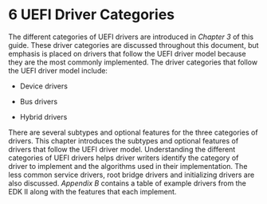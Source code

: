 <!--- @file
  6 UEFI Driver Categories

  Copyright (c) 2012-2018, Intel Corporation. All rights reserved.<BR>

  Redistribution and use in source (original document form) and 'compiled'
  forms (converted to PDF, epub, HTML and other formats) with or without
  modification, are permitted provided that the following conditions are met:

  1) Redistributions of source code (original document form) must retain the
     above copyright notice, this list of conditions and the following
     disclaimer as the first lines of this file unmodified.

  2) Redistributions in compiled form (transformed to other DTDs, converted to
     PDF, epub, HTML and other formats) must reproduce the above copyright
     notice, this list of conditions and the following disclaimer in the
     documentation and/or other materials provided with the distribution.

  THIS DOCUMENTATION IS PROVIDED BY TIANOCORE PROJECT "AS IS" AND ANY EXPRESS OR
  IMPLIED WARRANTIES, INCLUDING, BUT NOT LIMITED TO, THE IMPLIED WARRANTIES OF
  MERCHANTABILITY AND FITNESS FOR A PARTICULAR PURPOSE ARE DISCLAIMED. IN NO
  EVENT SHALL TIANOCORE PROJECT  BE LIABLE FOR ANY DIRECT, INDIRECT, INCIDENTAL,
  SPECIAL, EXEMPLARY, OR CONSEQUENTIAL DAMAGES (INCLUDING, BUT NOT LIMITED TO,
  PROCUREMENT OF SUBSTITUTE GOODS OR SERVICES; LOSS OF USE, DATA, OR PROFITS;
  OR BUSINESS INTERRUPTION) HOWEVER CAUSED AND ON ANY THEORY OF LIABILITY,
  WHETHER IN CONTRACT, STRICT LIABILITY, OR TORT (INCLUDING NEGLIGENCE OR
  OTHERWISE) ARISING IN ANY WAY OUT OF THE USE OF THIS DOCUMENTATION, EVEN IF
  ADVISED OF THE POSSIBILITY OF SUCH DAMAGE.

-->

# 6 UEFI Driver Categories

The different categories of UEFI drivers are introduced in _Chapter 3_ of this
guide. These driver categories are discussed throughout this document, but
emphasis is placed on drivers that follow the UEFI driver model because they
are the most commonly implemented. The driver categories that follow the UEFI
driver model include:

* Device drivers

* Bus drivers

* Hybrid drivers

There are several subtypes and optional features for the three categories of
drivers. This chapter introduces the subtypes and optional features of drivers
that follow the UEFI driver model. Understanding the different categories of
UEFI drivers helps driver writers identify the category of driver to implement
and the algorithms used in their implementation. The less common service
drivers, root bridge drivers and initializing drivers are also discussed.
_Appendix B_ contains a table of example drivers from the EDK II along with the
features that each implement.
